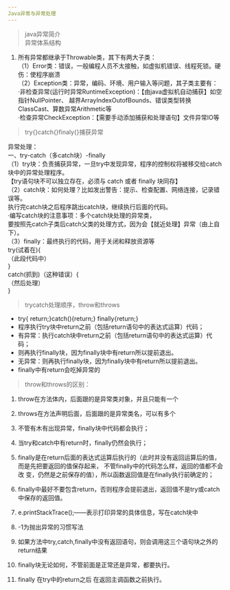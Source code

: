 ```yaml
---
Java异常与异常处理
---
```


> java异常简介  
异常体系结构  
1. 所有异常都继承于Throwable类，其下有两大子类：  
（1）Error类：错误，一般编程人员不太接触，如虚拟机错误、线程死锁。硬伤：使程序崩溃  
（2）Exception类：异常，编码、环境、用户输入等问题，其子类主要有：  
·非检查异常(运行时异常RuntimeException)：【由java虚拟机自动捕获】如空指针NullPointer、
越界ArrayIndexOutofBounds、错误类型转换ClassCast、算数异常Arithmetic等  
·检查异常CheckException：【需要手动添加捕获和处理语句】文件异常IO等  

> try{}catch{}finaly{}捕获异常  

异常处理：  
一、try-catch（多catch块）-finally  
（1）try块：负责捕获异常，一旦try中发现异常，程序的控制权将被移交给catch块中的异常处理程序。  
【try语句块不可以独立存在，必须与 catch 或者 finally 块同存】  
（2）catch块：如何处理？比如发出警告：提示、检查配置、网络连接，记录错误等。  
执行完catch块之后程序跳出catch块，继续执行后面的代码。  
·编写catch块的注意事项：多个catch块处理的异常类，  
要按照先catch子类后catch父类的处理方式，因为会【就近处理】异常（由上自下）。  
（3）finally：最终执行的代码，用于关闭和释放资源等  
try(试着在){  
    （此段代码中）  
}  
catch(抓到)（这种错误）{  
    （然后处理）  
}  

> trycatch处理顺序，throw和throws   
- try{ return;}catch(){return;} finally{return;}  
- 程序执行try块中return之前（包括return语句中的表达式运算）代码；  
- 有异常：执行catch块中return之前（包括return语句中的表达式运算）代码；  
- 则再执行finally块，因为finally块中有return所以提前退出。  
- 无异常：则再执行finally块，因为finally块中有return所以提前退出。  
- finally中有return会吃掉异常的  

> throw和throws的区别：  
1. throw在方法体内，后面跟的是异常类对象，并且只能有一个  
2. throws在方法声明后面，后面跟的是异常类名，可以有多个  

1. 不管有木有出现异常，finally块中代码都会执行；
2. 当try和catch中有return时，finally仍然会执行；
3. finally是在return后面的表达式运算后执行的（此时并没有返回运算后的值，而是先把要返回的值保存起来，
   不管finally中的代码怎么样，返回的值都不会改    变，仍然是之前保存的值），所以函数返回值是在finally执行前确定的；
4. finally中最好不要包含return，否则程序会提前退出，返回值不是try或catch中保存的返回值。

1. e.printStackTrace();——表示打印异常的具体信息，写在catch块中
2. -1为抛出异常的习惯写法
3. 如果方法中try,catch,finally中没有返回语句，则会调用这三个语句块之外的return结果
4. finally块无论如何，不管前面是正常还是异常，都要执行。
5. finally 在try中的return之后 在返回主调函数之前执行。
